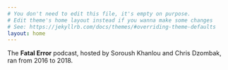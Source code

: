 ```yaml
---
# You don't need to edit this file, it's empty on purpose.
# Edit theme's home layout instead if you wanna make some changes
# See: https://jekyllrb.com/docs/themes/#overriding-theme-defaults
layout: home
---
```

The **Fatal Error** podcast, hosted by Soroush Khanlou and Chris Dzombak, ran from 2016 to 2018.
